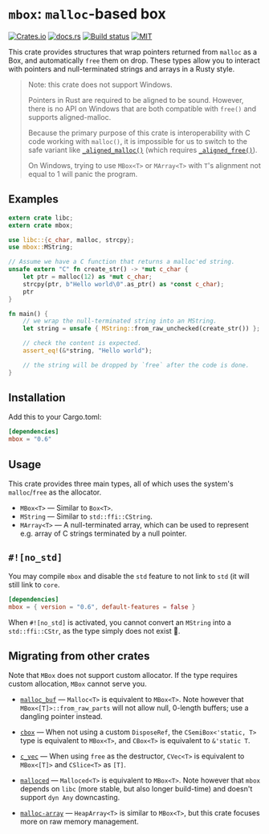 `mbox`: `malloc`-based box
==========================

[![Crates.io](https://img.shields.io/crates/v/mbox.svg)](https://crates.io/crates/mbox)
[![docs.rs](https://docs.rs/mbox/badge.svg)](https://docs.rs/mbox)
[![Build status](https://github.com/kennytm/mbox/workflows/Rust/badge.svg)](https://github.com/kennytm/mbox/actions?query=workflow%3ARust)
[![MIT](https://img.shields.io/badge/license-MIT-blue.svg)](./LICENSE.txt)

This crate provides structures that wrap pointers returned from `malloc` as a Box, and
automatically `free` them on drop. These types allow you to interact with pointers and
null-terminated strings and arrays in a Rusty style.

> Note: this crate does not support Windows.
>
> Pointers in Rust are required to be aligned to be sound. However, there is no API on
> Windows that are both compatible with `free()` and supports aligned-malloc.
>
> Because the primary purpose of this crate is interoperability with C code working
> with `malloc()`, it is impossible for us to switch to the safe variant like
> [`_aligned_malloc()`](https://learn.microsoft.com/en-us/cpp/c-runtime-library/reference/aligned-malloc)
> (which requires [`_aligned_free()`](https://learn.microsoft.com/en-us/cpp/c-runtime-library/reference/aligned-free)).
>
> On Windows, trying to use `MBox<T>` or `MArray<T>` with `T`'s alignment not equal to 1
> will panic the program.

## Examples

```rust
extern crate libc;
extern crate mbox;

use libc::{c_char, malloc, strcpy};
use mbox::MString;

// Assume we have a C function that returns a malloc'ed string.
unsafe extern "C" fn create_str() -> *mut c_char {
    let ptr = malloc(12) as *mut c_char;
    strcpy(ptr, b"Hello world\0".as_ptr() as *const c_char);
    ptr
}

fn main() {
    // we wrap the null-terminated string into an MString.
    let string = unsafe { MString::from_raw_unchecked(create_str()) };

    // check the content is expected.
    assert_eq!(&*string, "Hello world");

    // the string will be dropped by `free` after the code is done.
}
```

## Installation

Add this to your Cargo.toml:

```toml
[dependencies]
mbox = "0.6"
```

## Usage

This crate provides three main types, all of which uses the system's `malloc`/`free` as the
allocator.

* `MBox<T>` — Similar to `Box<T>`.
* `MString` — Similar to `std::ffi::CString`.
* `MArray<T>` — A null-terminated array, which can be used to represent e.g. array of C strings
  terminated by a null pointer.

## `#![no_std]`

You may compile `mbox` and disable the `std` feature to not link to `std` (it will still link to
`core`.

```toml
[dependencies]
mbox = { version = "0.6", default-features = false }
```

When `#![no_std]` is activated, you cannot convert an `MString` into a `std::ffi::CStr`, as the
type simply does not exist 🙂.

## Migrating from other crates

Note that `MBox` does not support custom allocator. If the type requires custom allocation,
`MBox` cannot serve you.

* [`malloc_buf`](https://crates.io/crates/malloc_buf) — `Malloc<T>` is equivalent to `MBox<T>`.
  Note however that `MBox<[T]>::from_raw_parts` will not allow null, 0-length buffers; use a
  dangling pointer instead.

* [`cbox`](https://crates.io/crates/cbox) — When not using a custom `DisposeRef`, the
  `CSemiBox<'static, T>` type is equivalent to `MBox<T>`, and `CBox<T>` is equivalent to
  `&'static T`.

* [`c_vec`](https://crates.io/crates/c_vec) — When using `free` as the destructor, `CVec<T>` is
  equivalent to `MBox<[T]>` and `CSlice<T>` as `[T]`.

* [`malloced`](https://crates.io/crates/malloced) — `Malloced<T>` is equivalent to `MBox<T>`.
  Note however that `mbox` depends on `libc` (more stable, but also longer build-time) and
  doesn't support `dyn Any` downcasting.

* [`malloc-array`](https://crates.io/crates/malloc-array) — `HeapArray<T>` is similar to
  `MBox<T>`, but this crate focuses more on raw memory management.
